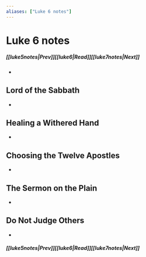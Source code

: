```yaml
---
aliases: ["Luke 6 notes"]
---
```

# Luke 6 notes
##### <span class=arrow-left></span>[[luke5notes|Prev]]<span class=navigation-separator></span>[[luke6|Read]]<span class=navigation-separator></span>[[luke7notes|Next]]<span class=arrow-right></span>
- 
## Lord of the Sabbath
- 
## Healing a Withered Hand
- 
## Choosing the Twelve Apostles
- 
## The Sermon on the Plain
- 
## Do Not Judge Others
- 
##### <span class=arrow-left></span>[[luke5notes|Prev]]<span class=navigation-separator></span>[[luke6|Read]]<span class=navigation-separator></span>[[luke7notes|Next]]<span class=arrow-right></span>